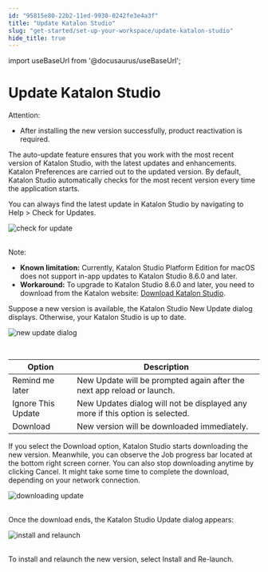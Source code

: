 ```yaml
---
id: "95815e80-22b2-11ed-9930-0242fe3e4a3f"
title: "Update Katalon Studio"
slug: "get-started/set-up-your-workspace/update-katalon-studio"
hide_title: true
---
```

import useBaseUrl from '@docusaurus/useBaseUrl';


# <a id="id" class="anchor_top_offset"/><a id="ariaid-title1" class="anchor_top_offset"/>Update <span xmlns="http://www.w3.org/1999/xhtml" className="ph">Katalon Studio</span> 

<div xmlns="http://www.w3.org/1999/xhtml" className="note attention note_attention"><span className="note__title">Attention:</span> <ul className="ul"><li className="li">After installing the new version successfully, product reactivation is required.</li></ul></div>
<p xmlns="http://www.w3.org/1999/xhtml" className="p">The auto-update feature ensures that you work with the most recent version of <span className="ph">Katalon Studio</span>, with the latest updates and enhancements. <span className="ph uicontrol">Katalon Preferences</span> are carried out to the updated version. By default, <span className="ph">Katalon Studio</span> automatically checks for the most recent version every time the application starts.</p> 
<p xmlns="http://www.w3.org/1999/xhtml" className="p">You can always find the latest update in <span className="ph">Katalon Studio</span> by navigating to <span className="ph uicontrol">Help</span> &gt; <span className="ph uicontrol">Check for Updates</span>.</p> 
<p xmlns="http://www.w3.org/1999/xhtml" className="p"><img className="image" src={useBaseUrl("https://github.com/katalon-studio/docs-images/raw/master/katalon-studio/docs/auto-updater/check%20for%20update.png")} width={350} alt="check for update" /><br /><br /></p> 
<div xmlns="http://www.w3.org/1999/xhtml" className="p"><div className="note note note_note"><span className="note__title">Note:</span> <ul className="ul"><li className="li"><strong className="ph b">Known limitation:</strong> Currently, Katalon Studio Platform Edition for macOS does not support in-app updates to Katalon Studio 8.6.0 and later.</li><li className="li"><strong className="ph b">Workaround:</strong> To upgrade to Katalon Studio 8.6.0 and later, you need to download from the Katalon website: <a className="xref j-external-link" href="https://katalon.com/download">Download Katalon Studio</a>.</li></ul></div></div>
<p xmlns="http://www.w3.org/1999/xhtml" className="p">Suppose a new version is available, the <span className="ph uicontrol">Katalon Studio New Update</span> dialog displays. Otherwise, your <span className="ph">Katalon Studio</span> is up to date.</p> 
<p xmlns="http://www.w3.org/1999/xhtml" className="p"><img className="image" src={useBaseUrl("https://github.com/katalon-studio/docs-images/raw/master/katalon-studio/docs/auto-updater/new%20update%20dialog.png")} width={500} alt="new update dialog" /><br /><br /></p> 
<table xmlns="http://www.w3.org/1999/xhtml" className="table anchor_top_offset" id="id__db0846ea-4c4c-47f3-a05d-f2560adc01fe"><caption /><thead className="thead"><tr className><th className="entry anchor_top_offset" id="id__db0846ea-4c4c-47f3-a05d-f2560adc01fe__entry__1">Option</th><th className="entry anchor_top_offset" id="id__db0846ea-4c4c-47f3-a05d-f2560adc01fe__entry__2">Description</th></tr></thead><tbody className="tbody"><tr className><td className="entry" headers="id__db0846ea-4c4c-47f3-a05d-f2560adc01fe__entry__1 id__db0846ea-4c4c-47f3-a05d-f2560adc01fe__entry__2 "><span className="ph uicontrol">Remind me later</span></td><td className="entry" headers="id__db0846ea-4c4c-47f3-a05d-f2560adc01fe__entry__1 id__db0846ea-4c4c-47f3-a05d-f2560adc01fe__entry__2 ">New Update will be prompted again after the next app reload or launch.</td></tr><tr className><td className="entry" headers="id__db0846ea-4c4c-47f3-a05d-f2560adc01fe__entry__1 id__db0846ea-4c4c-47f3-a05d-f2560adc01fe__entry__2 "><span className="ph uicontrol">Ignore This Update</span></td><td className="entry" headers="id__db0846ea-4c4c-47f3-a05d-f2560adc01fe__entry__1 id__db0846ea-4c4c-47f3-a05d-f2560adc01fe__entry__2 "> <span className="ph uicontrol">New Updates</span> dialog will not be displayed any more if this option is selected.</td></tr><tr className><td className="entry" headers="id__db0846ea-4c4c-47f3-a05d-f2560adc01fe__entry__1 id__db0846ea-4c4c-47f3-a05d-f2560adc01fe__entry__2 "><span className="ph uicontrol">Download</span></td><td className="entry" headers="id__db0846ea-4c4c-47f3-a05d-f2560adc01fe__entry__1 id__db0846ea-4c4c-47f3-a05d-f2560adc01fe__entry__2 ">New version will be downloaded immediately.</td></tr></tbody></table> 
<p xmlns="http://www.w3.org/1999/xhtml" className="p">If you select the <span className="ph uicontrol">Download</span> option, <span className="ph">Katalon Studio</span> starts downloading the new version. Meanwhile, you can observe the <span className="ph uicontrol">Job progress</span> bar located at the bottom right screen corner. You can also stop downloading anytime by clicking <span className="ph uicontrol">Cancel</span>. It might take some time to complete the download, depending on your network connection.</p> 
<p xmlns="http://www.w3.org/1999/xhtml" className="p"><img className="image" src={useBaseUrl("https://github.com/katalon-studio/docs-images/raw/master/katalon-studio/docs/auto-updater/downloading%20process.png")} width={700} alt="downloading update" /><br /><br /></p> 
<p xmlns="http://www.w3.org/1999/xhtml" className="p">Once the download ends, the <span className="ph uicontrol">Katalon Studio Update</span> dialog appears:</p> 
<p xmlns="http://www.w3.org/1999/xhtml" className="p"><img className="image" src={useBaseUrl("https://github.com/katalon-studio/docs-images/raw/master/katalon-studio/docs/auto-updater/Install%20and%20relaunch.png")} width={350} alt="install and relaunch" /><br /><br /></p> 
<p xmlns="http://www.w3.org/1999/xhtml" className="p">To install and relaunch the new version, select <span className="ph uicontrol">Install and Re-launch</span>.</p> 
